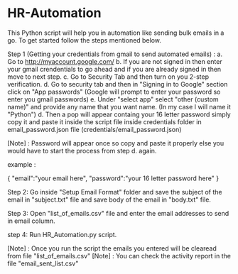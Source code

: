 # HR-Automation
This Python script will help you in automation like sending bulk emails in a go. To get started follow the steps mentioned below.


Step 1 (Getting your credentials from gmail to send automated emails) :
a. Go to http://myaccount.google.com/
b. If you are not signed in then enter your gmail crendentials to go ahead and if you are already signed in then move to next step.
c. Go to Security Tab and then turn on you 2-step verification.
d. Go to security tab and then in "Signing in to Google" section click on "App passwords" (Google will prompt to enter your password so enter you gmail passwords)
e. Under "select app" select "other (custom name)" and provide any name that you want name. (In my case I will name it "Python")
d. Then a pop will appear containg your 16 letter password simply copy it and paste it inside the script file inside credentials folder in email_password.json file (credentials/email_password.json)

[Note] : Password will appear once so copy and paste it properly else you would have to start the process from step d. again.

example :

{
    "email":"your email here",
    "password":"your 16 letter password here"
}

Step 2:
Go inside "Setup Email Format" folder and save the subject of the email in "subject.txt" file and save body of the email in "body.txt" file.

Step 3:
Open "list_of_emails.csv" file and enter the email addresses to send in email column.

step 4:
Run HR_Automation.py script.

[Note] : Once you run the script the emails you entered will be clearead from file "list_of_emails.csv"
[Note] : You can check the activity report in the file "email_sent_list.csv"

